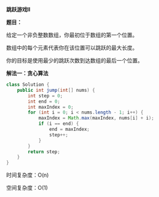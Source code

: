 **跳跃游戏II**

**题目：**

给定一个非负整数数组，你最初位于数组的第一个位置。

数组中的每个元素代表你在该位置可以跳跃的最大长度。

你的目标是使用最少的跳跃次数到达数组的最后一个位置。



**解法一：贪心算法**

```java
class Solution {
    public int jump(int[] nums) {
        int step = 0;
        int end = 0;
        int maxIndex = 0;
        for (int i = 0; i < nums.length - 1; i++) {
            maxIndex = Math.max(maxIndex, nums[i] + i);
            if (i == end) {
                end = maxIndex;
                step++;
            }
        }
        return step;
    }
}
```

时间复杂度：O(n)

空间复杂度：O(1)
